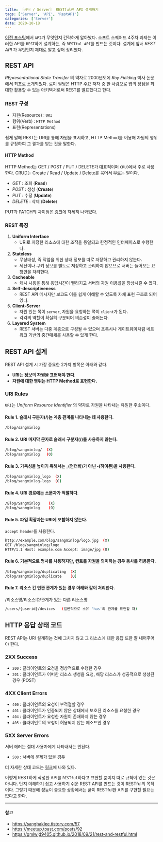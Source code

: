 ```yaml
---
title: ［서버 / Server］ RESTful한 API 설계하기
tags: ['Server', 'API', 'RestAPI']
categories: ['Server']
date: 2020-10-18
---
```


[이전 포스팅](https://sangminlog.tistory.com/entry/what-is-api)에서 `API`가 무엇인지 간략하게 알아봤다. 소프트 스퀘어드 4주차 과제는 이러한 API를 `REST`하게 설계하는, 즉 `RESTful API`를 만드는 것이다. 설계에 앞서 *REST API* 가 무엇인지 제대로 알고 싶어 정리했다. 

## REST API
*REpresentational State Transfer* 의 약자로 2000년도에 *Roy Fielding* 박사 논문에서 최초로 소개되었다. 로이 필딩은 HTTP 주요 저자 중 한 사람으로 웹의 장점을 최대한 활용할 수 있는 아키텍처로써 REST를 발표했다고 한다. 
### REST 구성
- 자원(Resource) : `URI`
- 행위(Verb) : `HTTP Method`
- 표현(Representations)

쉽게 말해 REST는 URI를 통해 자원을 표시하고, HTTP Method를 이용해 자원의 행위를 규정하여 그 결과를 받는 것을 말한다. 
#### HTTP Method
HTTP Method는 GET / POST / PUT / DELETE가 대표적이며 `CRUD`에서 주로 사용한다. CRUD는 Create / Read / Update / Delete를 묶어서 부르는 말이다.
- *GET* : 조회 (**Read**)
- *POST* : 생성 (**Create**)
- *PUT* : 수정 (**Update**)
- *DELETE* : 삭제 (**Delete**)

PUT과 PATCH의 차이점은 [링크](https://devuna.tistory.com/77?category=939368)에 자세히 나와있다.
### REST 특징
1. **Uniform Interface** 
    - URI로 지정한 리소스에 대한 조작을 통일되고 한정적인 인터페이스로 수행한다.
2. **Stateless** 
    - 무상태성, 즉 작업을 위한 상태 정보를 따로 저장하고 관리하지 않는다.
    - 세션이나 쿠키 정보를 별도로 저장하고 관리하지 않으므로 서버는 들어오는 요청만을 처리한다.
3. **Cacheable**
    - 캐시 사용을 통해 응답시간이 빨라지고 서버의 자원 이용률을 향상시킬 수 있다.
4. **Self-descriptiveness**
    - REST API 메시지만 보고도 이를 쉽게 이해할 수 있도록 자체 표현 구조로 되어 있다.
5. **Client-Server**
    - 자원 있는 쪽이 `server`, 자원을 요청하는 쪽이 `client`가 된다.
    - 각각의 역할이 확실히 구분되어 의존성이 줄어든다.
6. **Layered System**
    - REST 서버는 다중 계층으로 구성될 수 있으며 프록시나 게이트웨이처럼 네트워크 기반의 중간매체를 사용할 수 있게 한다.

## REST API 설계
REST API 설계 시 가장 중요한 2가지 항목은 아래와 같다.
- **URI는 정보의 자원을 표현해야 한다.**
- **자원에 대한 행위는 HTTP Method로 표현한다.**

### URI Rules
`URI`는 *Uniform Resource Identifier* 의 약자로 자원을 나타내는 유일한 주소이다.
#### Rule 1. 슬래시 구분자(/)는 계층 관계를 나타내는 데 사용한다.
```sh
/blog/sangminlog
```
#### Rule 2. URI 마지막 문자로 슬래시 구분자(/)를 사용하지 않는다.
```sh
/blog/sangminlog/  (X)
/blog/sangminlog   (O)
```
#### Rule 3. 가독성을 높이기 위해서는 _(언더바)가 아닌 -(하이픈)을 사용한다.
```sh
/blog/sangminlog_logo  (X)
/blog/sangminlog-logo  (O)
```
#### Rule 4. URI 경로에는 소문자가 적절하다.
```sh
/Blog/Sangminlog    (X)
/blog/sanmginlog    (O)
```
#### Rule 5. 파일 확장자는 URI에 포함하지 않는다.
`accept header`를 사용한다.
```sh
http://example.com/blog/sangminlog/logo.jpg  (X)
GET /blog/sangminlog/logo
HTTP/1.1 Host: example.com Accept: image/jpg (O)
```
#### Rule 6. 기본적으로 명사를 사용하지만, 컨트롤 자원을 의미하는 경우 동사를 허용한다.
```sh
/blog/sangminlog/duplicating  (X)
/blog/sangminlog/duplicate    (O)
```
#### Rule 7. 리소스 간 연관 관계가 있는 경우 아래와 같이 처리한다.
/리소스명/리소스ID/관계가 있는 다른 리소스명
```sh
/users/{userid}/devices   (일반적으로 소유 'has'의 관계를 표현할 때)
```

## HTTP 응답 상태 코드
REST API는 URI 설계하는 것에 그치지 않고 그 리소스에 대한 응답 또한 잘 내어주어야 한다.
### 2XX Success
- `200` : 클라이언트의 요청을 정상적으로 수행한 경우
- `201` : 클라이언트가 어떠한 리소스 생성을 요청, 해당 리소스가 성공적으로 생성된 경우 (POST)
### 4XX Client Errors
- `400` : 클라이언트의 요청이 부적절할 경우
- `401` : 클라이언트가 인증되지 않은 상태에서 보호된 리소스를 요청한 경우
- `404` : 클라이언트가 요청한 자원이 존재하지 않는 경우
- `405` : 클라이언트의 요청이 허용되지 않는 메소드인 경우
### 5XX Server Errors
서버 에러는 절대 사용자에게 나타내서는 안된다.
- `500` : 서버에 문제가 있을 경우

더 자세한 상태 코드는 [링크](https://sanghaklee.tistory.com/61)에 나와 있다.

이렇게 REST하게 작성한 API를 `RESTful`하다고 표현할 뿐이지 따로 규칙이 있는 것은 아니다. 단지 이해하기 쉽고 사용하기 쉬운 REST API를 만드는 것이 RESTful의 목적이다. 그렇기 때문에 성능이 중요한 상황에서는 굳이 RESTful한 API를 구현할 필요는 없다고 한다.

---

#### 참고
- https://sanghaklee.tistory.com/57
- https://meetup.toast.com/posts/92
- https://gmlwjd9405.github.io/2018/09/21/rest-and-restful.html